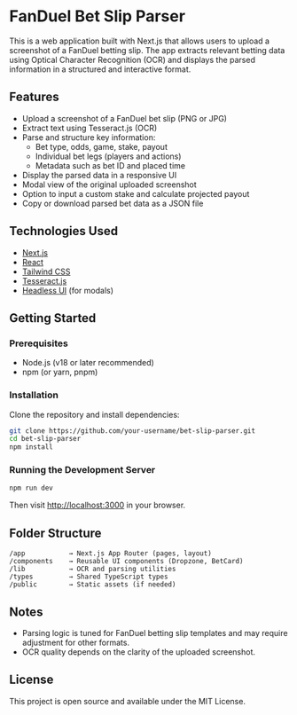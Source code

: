 # FanDuel Bet Slip Parser

This is a web application built with Next.js that allows users to upload a screenshot of a FanDuel betting slip. The app extracts relevant betting data using Optical Character Recognition (OCR) and displays the parsed information in a structured and interactive format.

## Features

- Upload a screenshot of a FanDuel bet slip (PNG or JPG)
- Extract text using Tesseract.js (OCR)
- Parse and structure key information:
  - Bet type, odds, game, stake, payout
  - Individual bet legs (players and actions)
  - Metadata such as bet ID and placed time
- Display the parsed data in a responsive UI
- Modal view of the original uploaded screenshot
- Option to input a custom stake and calculate projected payout
- Copy or download parsed bet data as a JSON file

## Technologies Used

- [Next.js](https://nextjs.org/)
- [React](https://reactjs.org/)
- [Tailwind CSS](https://tailwindcss.com/)
- [Tesseract.js](https://github.com/naptha/tesseract.js)
- [Headless UI](https://headlessui.com/) (for modals)

## Getting Started

### Prerequisites

- Node.js (v18 or later recommended)
- npm (or yarn, pnpm)

### Installation

Clone the repository and install dependencies:

```bash
git clone https://github.com/your-username/bet-slip-parser.git
cd bet-slip-parser
npm install
```

### Running the Development Server

```bash
npm run dev
```

Then visit [http://localhost:3000](http://localhost:3000) in your browser.

## Folder Structure

```
/app           → Next.js App Router (pages, layout)
/components    → Reusable UI components (Dropzone, BetCard)
/lib           → OCR and parsing utilities
/types         → Shared TypeScript types
/public        → Static assets (if needed)
```

## Notes

- Parsing logic is tuned for FanDuel betting slip templates and may require adjustment for other formats.
- OCR quality depends on the clarity of the uploaded screenshot.

## License

This project is open source and available under the MIT License.